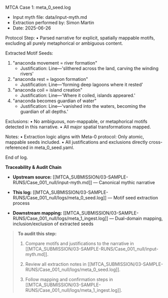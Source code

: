 MTCA Case 1: meta_0_seed.log

- Input myth file: data/input-myth.md
- Extraction performed by: Simon Martin
- Date: 2025-06-26

Protocol Step:
  • Parsed narrative for explicit, spatially mappable motifs, excluding all purely metaphorical or ambiguous content.

Extracted Motif Seeds:
  1. "anaconda movement = river formation"
     - Justification: Line—'slithered across the land, carving the winding rivers'
  2. "anaconda rest = lagoon formation"
     - Justification: Line—'forming deep lagoons where it rested'
  3. "anaconda coil = island creation"
     - Justification: Line—'Where it coiled, islands appeared.'
  4. "anaconda becomes guardian of water"
     - Justification: Line—'vanished into the waters, becoming the guardian of all depths.'

Exclusions:
  • No ambiguous, non-mappable, or metaphorical motifs detected in this narrative.
  • All major spatial transformations mapped.

Notes:
  • Extraction logic aligns with Meta-0 protocol: Only atomic, mappable seeds included.
  • All justifications and exclusions directly cross-referenced in meta_0_seed.yaml.

End of log.

**Traceability & Audit Chain**

- **Upstream source:** [[MTCA_SUBMISSION/03-SAMPLE-RUNS/Case_001_null/input-myth.md]] — Canonical mythic narrative
    
- **This log:** [[MTCA_SUBMISSION/03-SAMPLE-RUNS/Case_001_null/logs/meta_0_seed.log]] — Motif seed extraction process
    
- **Downstream mapping:** [[MTCA_SUBMISSION/03-SAMPLE-RUNS/Case_001_null/logs/meta_1_ingest.log]] — Dual-domain mapping, inclusion/exclusion of extracted seeds
    

> **To audit this step:**
> 
> 1. Compare motifs and justifications to the narrative in [[MTCA_SUBMISSION/03-SAMPLE-RUNS/Case_001_null/input-myth.md]].
>     
> 2. Review all extraction notes in [[MTCA_SUBMISSION/03-SAMPLE-RUNS/Case_001_null/logs/meta_0_seed.log]].
>     
> 3. Follow mapping and confirmation steps in [[MTCA_SUBMISSION/03-SAMPLE-RUNS/Case_001_null/logs/meta_1_ingest.log]].


